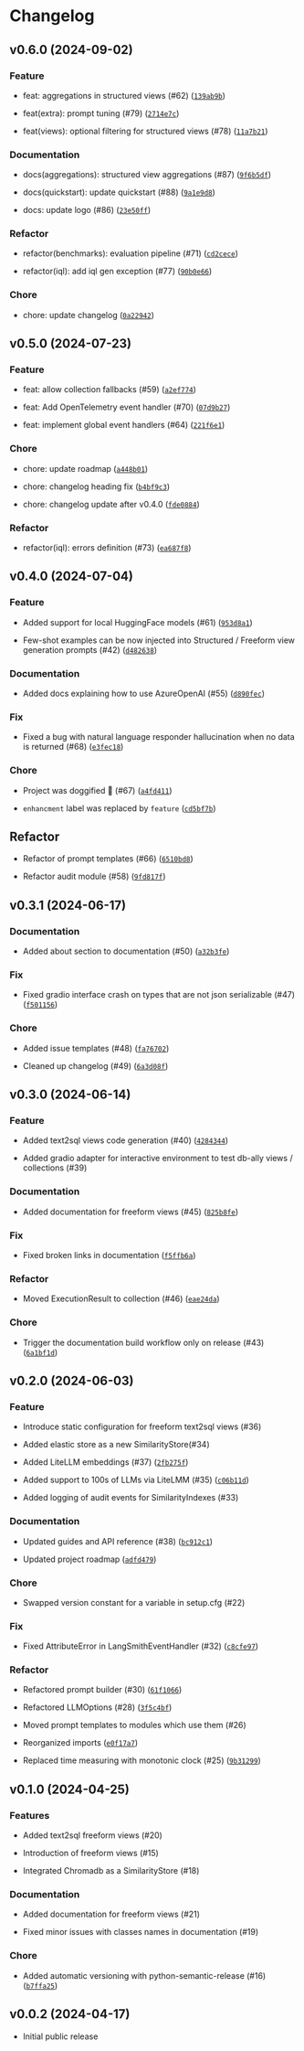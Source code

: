# Changelog

## v0.6.0 (2024-09-02)

### Feature

* feat: aggregations in structured views (#62) ([`139ab9b`](https://github.com/deepsense-ai/db-ally/commit/139ab9be6514cb0777251efafc3e272cac00e6cd))

* feat(extra): prompt tuning (#79) ([`2714e7c`](https://github.com/deepsense-ai/db-ally/commit/2714e7c839137a9fc617270c086167d273a16f1a))

* feat(views): optional filtering for structured views (#78) ([`11a7b21`](https://github.com/deepsense-ai/db-ally/commit/11a7b21956ab33f47c1a9986deb6a5c154988579))

### Documentation

* docs(aggregations): structured view aggregations (#87) ([`9f6b5df`](https://github.com/deepsense-ai/db-ally/commit/9f6b5df380fe7a48a36eb3810a6712bc46d9b728))

* docs(quickstart): update quickstart (#88) ([`9a1e9d8`](https://github.com/deepsense-ai/db-ally/commit/9a1e9d8bcad5e124f3faa9a5798e8b2daefeee1a))

* docs: update logo (#86) ([`23e50ff`](https://github.com/deepsense-ai/db-ally/commit/23e50ff7159112dea3c1988eacbe85de3696628e))

### Refactor

* refactor(benchmarks): evaluation pipeline (#71) ([`cd2cece`](https://github.com/deepsense-ai/db-ally/commit/cd2cece73cb3ae2d4d5efe61cbfbec03c4968543))

* refactor(iql): add iql gen exception (#77) ([`90b0e66`](https://github.com/deepsense-ai/db-ally/commit/90b0e669394655c28e3256e24321cbeaea2a91c6))

### Chore

* chore: update changelog ([`0a22942`](https://github.com/deepsense-ai/db-ally/commit/0a22942451c80ee5d572805ac67981b6e96d96ae))

## v0.5.0 (2024-07-23)

### Feature

* feat: allow collection fallbacks (#59) ([`a2ef774`](https://github.com/deepsense-ai/db-ally/commit/a2ef7742be50502c0d8e35714cc6e585930e7d4a))

* feat: Add OpenTelemetry event handler (#70) ([`07d9b27`](https://github.com/deepsense-ai/db-ally/commit/07d9b2724010e13662f9a370d7406d3f6d57bb04))

* feat: implement global event handlers (#64) ([`221f6e1`](https://github.com/deepsense-ai/db-ally/commit/221f6e1a632c66b0579989676501ac559b0f5dbf))

### Chore

* chore: update roadmap ([`a448b01`](https://github.com/deepsense-ai/db-ally/commit/a448b0168c49ad62de1e6d25547cb680bbc91d3a))

* chore: changelog heading fix ([`b4bf9c3`](https://github.com/deepsense-ai/db-ally/commit/b4bf9c3a0185b79df0f6459dde896b620af83ce5))

* chore: changelog update after v0.4.0 ([`fde0884`](https://github.com/deepsense-ai/db-ally/commit/fde08849f2ecefa7ca452eadf3f2fed9f4b36265))

### Refactor

* refactor(iql): errors definition (#73) ([`ea687f8`](https://github.com/deepsense-ai/db-ally/commit/ea687f8e6efca02b5001d31342d5b5751a98aae9))


## v0.4.0 (2024-07-04)

### Feature

* Added support for local HuggingFace models (#61) ([`953d8a1`](https://github.com/deepsense-ai/db-ally/commit/953d8a1f3c39c624dcc3927e9dfb4df08121df35))

* Few-shot examples can be now injected into Structured / Freeform view generation prompts (#42) ([`d482638`](https://github.com/deepsense-ai/db-ally/commit/d4826385e95505c077a1c710feeba68ddcaef20c))

### Documentation

* Added docs explaining how to use AzureOpenAI (#55) ([`d890fec`](https://github.com/deepsense-ai/db-ally/commit/d890fecad38ed11d90a85e6472e64c81c607cf91))

### Fix

* Fixed a bug with natural language responder hallucination when no data is returned (#68) ([`e3fec18`](https://github.com/deepsense-ai/db-ally/commit/e3fec186cca0cace7db4b6e92da5b047a27dfa80))

### Chore

* Project was doggified 🦮 (#67) ([`a4fd411`](https://github.com/deepsense-ai/db-ally/commit/a4fd4115bc7884f5043a6839cfefdd36c97e94ab))

* `enhancment` label was replaced by `feature` ([`cd5bf7b`](https://github.com/deepsense-ai/db-ally/commit/cd5bf7b76b97e8d9e46ff872859ccd0ffdef859e))

## Refactor

* Refactor of prompt templates (#66) ([`6510bd8`](https://github.com/deepsense-ai/db-ally/commit/6510bd83923c83c69f082b63c722065fd0e7a3cd))

* Refactor audit module (#58) ([`9fd817f`](https://github.com/deepsense-ai/db-ally/commit/9fd817f3955e4e0c61da1cf9be44e9b6ac426c15))


## v0.3.1 (2024-06-17)

### Documentation

* Added about section to documentation (#50) ([`a32b3fe`](https://github.com/deepsense-ai/db-ally/commit/a32b3fe0cee2ee6ab94ceace701c158df5cf2dd4))

### Fix

* Fixed gradio interface crash on types that are not json serializable (#47) ([`f501156`](https://github.com/deepsense-ai/db-ally/commit/f501156ab75783b05a0a54af5c047702a53a0a36))

### Chore

* Added issue templates (#48) ([`fa76702`](https://github.com/deepsense-ai/db-ally/commit/fa767022c5ea5e49816321095fda4a20273995f9))

* Cleaned up changelog (#49) ([`6a3d08f`](https://github.com/deepsense-ai/db-ally/commit/6a3d08fc719e5a912ff3fd7effec732504230a27))

## v0.3.0 (2024-06-14)

### Feature

* Added text2sql views code generation (#40) ([`4284344`](https://github.com/deepsense-ai/db-ally/commit/42843443f42209955f7dc2273a3cdafb4a0c44ae))

* Added gradio adapter for interactive environment to test db-ally views / collections (#39)

### Documentation

* Added documentation for freeform views (#45) ([`825b8fe`](https://github.com/deepsense-ai/db-ally/commit/825b8fefd44bf74c80cdbc3eda304edc983fc8e9))

### Fix

* Fixed broken links in documentation ([`f5ffb6a`](https://github.com/deepsense-ai/db-ally/commit/f5ffb6af9e9d6f865b02706699bf6da94c3d95c1))

### Refactor

* Moved ExecutionResult to collection (#46) ([`eae24da`](https://github.com/deepsense-ai/db-ally/commit/eae24da3baddce06dbda575b08ef49b748d3af31))

### Chore

* Trigger the documentation build workflow only on release (#43) ([`6a1bf1d`](https://github.com/deepsense-ai/db-ally/commit/6a1bf1d26f6a874af48ceeb85cf21c7eb8c80e39))

## v0.2.0 (2024-06-03)

### Feature

* Introduce static configuration for freeform text2sql views (#36)

* Added elastic store as a new SimilarityStore(#34)

* Added LiteLLM embeddings (#37) ([`2fb275f`](https://github.com/deepsense-ai/db-ally/commit/2fb275f0668fb7f981d21a6eaeae0b5effcb4acd))

* Added support to 100s of LLMs via LiteLMM (#35) ([`c06b11d`](https://github.com/deepsense-ai/db-ally/commit/c06b11df1afb0c8f536c06d2f4d3d83cfc53d1d6))

* Added logging of audit events for SimilarityIndexes (#33)

### Documentation

* Updated guides and API reference (#38) ([`bc912c1`](https://github.com/deepsense-ai/db-ally/commit/bc912c11744a6f4c60e87185342ba963a0783369))

* Updated project roadmap ([`adfd479`](https://github.com/deepsense-ai/db-ally/commit/adfd479a6bc47539395ddaaf625d7333488f874b))

### Chore

* Swapped version constant for a variable in setup.cfg (#22)

### Fix

* Fixed AttributeError in LangSmithEventHandler (#32) ([`c8cfe97`](https://github.com/deepsense-ai/db-ally/commit/c8cfe9759aa4beb6c3bea4ae519be4b4fd2b105a))

### Refactor

* Refactored prompt builder (#30) ([`61f1066`](https://github.com/deepsense-ai/db-ally/commit/61f10669c29575178817cd9766f3e8cc4f16c79f))

* Refactored LLMOptions (#28) ([`3f5c4bf`](https://github.com/deepsense-ai/db-ally/commit/3f5c4bff2dcb0d354a744f1a7291e0f08a335867))

* Moved prompt templates to modules which use them (#26)

* Reorganized imports ([`e0f17a7`](https://github.com/deepsense-ai/db-ally/commit/e0f17a79f098549c4d98225101d5aa92733e503e))

* Replaced time measuring with monotonic clock (#25) ([`9b31299`](https://github.com/deepsense-ai/db-ally/commit/9b31299c5da9dc563beaff9762f2e85ed7bc1c4e))


## v0.1.0 (2024-04-25)

### Features

* Added text2sql freeform views (#20)

* Introduction of freeform views (#15)

* Integrated Chromadb as a SimilarityStore (#18)

### Documentation

* Added documentation for freeform views (#21)

* Fixed minor issues with classes names in documentation (#19)

### Chore

* Added automatic versioning with python-semantic-release (#16) ([`b7ffa25`](https://github.com/deepsense-ai/db-ally/commit/b7ffa255981ba3f5f22f7445a6d6415863575cdf))

## v0.0.2 (2024-04-17)

* Initial public release